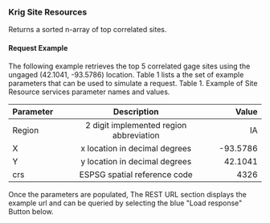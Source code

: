 ### Krig Site Resources
Returns a sorted n-array of top correlated sites.

#### Request Example
The following example retrieves the top 5 correlated gage sites using the ungaged (42.1041, -93.5786) location. Table 1 lists a the set of example parameters that can be used to simulate a request.
Table 1. Example of Site Resource services parameter names and values.

| Parameter     | Description   | Value |
| ------------- |:-------------:| -----:|
| Region     | 2 digit implemented region abbreviation | IA    |
| X         | x location in decimal degrees |-93.5786|
| Y         | y location in decimal degrees |42.1041 |
| crs       | ESPSG spatial reference code  |    4326 |

Once the parameters are populated, The REST URL section displays the example url and can be queried by selecting the blue "Load response" Button below.